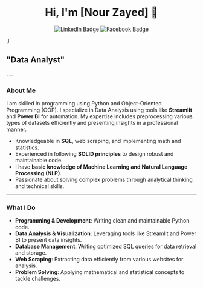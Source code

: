 <h1 align="center">Hi, I'm [Nour Zayed] 👋</h1>
<p align="center">

  <a href="https://www.linkedin.com/in/nour-zayed-7n7074292/">
    <img src="https://img.shields.io/badge/linkedin-%230077B5?style=flat&logo=linkedin&logoColor=white" alt="LinkedIn Badge"/>
  </a>

  <a href="https://www.facebook.com/profile.php?id=100072914674968&mibextid=ZbWKwL">
    <img src="https://img.shields.io/badge/facebook-%231877F2?style=flat&logo=facebook&logoColor=white" alt="Facebook Badge"/>
  </a>
</p>
,ا
<h2> "Data Analyst"</h2>
---

### About Me
I am skilled in programming using Python and Object-Oriented Programming (OOP). I specialize in Data Analysis using tools like **Streamlit** and **Power BI** for automation. My expertise includes preprocessing various types of datasets efficiently and presenting insights in a professional manner.

- Knowledgeable in **SQL**, web scraping, and implementing math and statistics.
- Experienced in following **SOLID principles** to design robust and maintainable code.
- I have **basic knowledge of Machine Learning and Natural Language Processing (NLP)**.
- Passionate about solving complex problems through analytical thinking and technical skills.

---

### What I Do
- **Programming & Development**: Writing clean and maintainable Python code.
- **Data Analysis & Visualization**: Leveraging tools like Streamlit and Power BI to present data insights.
- **Database Management**: Writing optimized SQL queries for data retrieval and storage.
- **Web Scraping**: Extracting data efficiently from various websites for analysis.
- **Problem Solving**: Applying mathematical and statistical concepts to tackle challenges.
